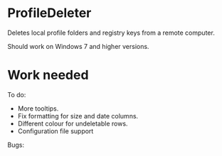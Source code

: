 # ProfileDeleter

Deletes local profile folders and registry keys from a remote computer.

Should work on Windows 7 and higher versions.

# Work needed

To do:

* More tooltips.
* Fix formatting for size and date columns.
* Different colour for undeletable rows.
* Configuration file support

Bugs:
